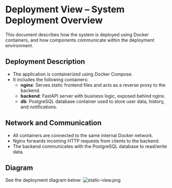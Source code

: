 # Deployment View – System Deployment Overview

This document describes how the system is deployed using Docker containers, and how components communicate within the deployment environment.

## Deployment Description

- The application is containerized using Docker Compose.
- It includes the following containers:
  - **nginx**: Serves static frontend files and acts as a reverse proxy to the backend.
  - **backend**: FastAPI server with business logic, exposed behind nginx.
  - **db**: PostgreSQL database container used to store user data, history, and notifications.

## Network and Communication

- All containers are connected to the same internal Docker network.
- Nginx forwards incoming HTTP requests from clients to the backend.
- The backend communicates with the PostgreSQL database to read/write data.

## Diagram

See the deployment diagram below:
![static-view.png](https://img.plantuml.biz/plantuml/png/bLDDQnin4BtlhtZub83Tz5ZsKEBO11TQr-ccv51wa7UdQv5ToT7CnZ6b_xqZxGSKqa9XFwHvJpDwcgTh5XEaQvjCh3I4DHqRVsx92TRMrC6qELO78tilACuirE9Ywx7pGVWoovol2BErBnyfOEDPPZ2S1lYP0Vhyy4sbsCZPafnyUCnHzaaNZdHDv2Osq6TSUIV6EWevN6tTIqgRHWCN-BPDqmVQew3mJE7x03WlX63hWmm1u0ifpeHTy2_dAReiIpgARlV-VdSLFmK2FNN4mXFdreUJ2HLF2CHZRrIBgt1nQrYMkm-N0pt6OlKq_PMzhcTOd1IDYIPDGq8iZyV6baQiT_-G5PcSj2DqpbbNmpgsMh0SwqtSZN5LGrgoOuqpe_6rBUSmdHoqsqEnUUfBZ_sFg4_dukuZraRCtZ0bRUsPdvf9MJL0cFNKTs_U9jRwvk_oTjepgvPJBxBuO6fIDmLqAZdbcwDL8HhcrxSQNzrmsVYkmknhN7OJ_4d_gVIgiPfwX9TLQnskz08yVpvo8gHGblKyB1Rl1mVcoJ5ggkG8lGGf6l6ndtyoHXDfVx9if4HwVqJvT6wuwoXObPFrkucST9To5CKc-PKLlDRrySR-1W00)
